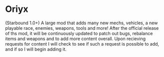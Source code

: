 # Oriyx
(Starbound 1.0+) A large mod that adds many new mechs, vehicles, a new playable race, enemies, weapons, tools and more!
After the official release of ths mod, it will be continuously updated to patch out bugs, 
rebalance items and weapons and to add more content overall. Upon recieving requests for content I will
check to see if such a request is possible to add, and if so I will begin adding it.
